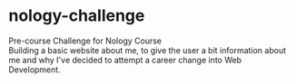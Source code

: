 # nology-challenge
Pre-course Challenge for Nology Course <br>
Building a basic website about me, to give the user a bit information about me and why I've decided to attempt a career change into Web Development. 
